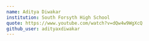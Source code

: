 ```yaml
---
name: Aditya Diwakar 
institution: South Forsyth High School 
quote: https://www.youtube.com/watch?v=dQw4w9WgXcQ 
github_user: adityaxdiwakar 
---
```

